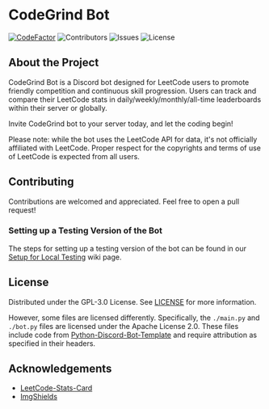 # CodeGrind Bot

[![CodeFactor](https://www.codefactor.io/repository/github/codegrind-team/codegrind-bot/badge)](https://www.codefactor.io/repository/github/codegrind-team/codegrind-bot) ![Contributors](https://img.shields.io/github/contributors/CodeGrind-Team/CodeGrind-Bot?color=dark-green) ![Issues](https://img.shields.io/github/issues/CodeGrind-Team/CodeGrind-Bot) ![License](https://img.shields.io/github/license/CodeGrind-Team/CodeGrind-Bot)

## About the Project

CodeGrind Bot is a Discord bot designed for LeetCode users to promote friendly competition and continuous skill progression. Users can track and compare their LeetCode stats in daily/weekly/monthly/all-time leaderboards within their server or globally.

Invite CodeGrind bot to your server today, and let the coding begin!

Please note: while the bot uses the LeetCode API for data, it's not officially affiliated with LeetCode. Proper respect for the copyrights and terms of use of LeetCode is expected from all users.

## Contributing

Contributions are welcomed and appreciated. Feel free to open a pull request!

### Setting up a Testing Version of the Bot

The steps for setting up a testing version of the bot can be found in our [Setup for Local Testing](https://github.com/CodeGrind-Team/CodeGrind-Bot/wiki/Setup-for-Local-Testing) wiki page.

## License

Distributed under the GPL-3.0 License. See [LICENSE](https://github.com/CodeGrind-Team/CodeGrind-Bot/blob/main/LICENSE) for more information.

However, some files are licensed differently. Specifically, the `./main.py` and `./bot.py` files are licensed under the Apache License 2.0. These files include code from [Python-Discord-Bot-Template](https://github.com/kkrypt0nn/Python-Discord-Bot-Template) and require attribution as specified in their headers.

## Acknowledgements

- [LeetCode-Stats-Card](https://github.com/JacobLinCool/LeetCode-Stats-Card)
- [ImgShields](https://shields.io/)
